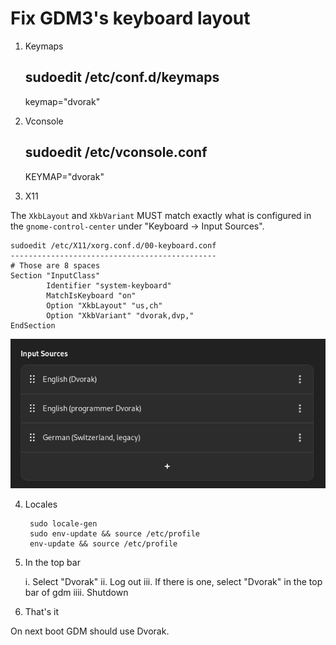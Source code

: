 # Fix GDM3's keyboard layout

1. Keymaps

	sudoedit /etc/conf.d/keymaps
	---------------------------- 
	keymap="dvorak"

2. Vconsole

	sudoedit /etc/vconsole.conf
	---------------------------
	KEYMAP="dvorak"

3. X11

The `XkbLayout` and `XkbVariant` MUST match exactly what is configured in the
`gnome-control-center` under "Keyboard -> Input Sources".

	sudoedit /etc/X11/xorg.conf.d/00-keyboard.conf
	----------------------------------------------
	# Those are 8 spaces
	Section "InputClass"
	        Identifier "system-keyboard"
	        MatchIsKeyboard "on"
	        Option "XkbLayout" "us,ch"
	        Option "XkbVariant" "dvorak,dvp,"
	EndSection

![Gnome Control Center showing my configured input sources](input_sources.png "Input Sources")

4. Locales

		sudo locale-gen
		sudo env-update && source /etc/profile
		env-update && source /etc/profile

5. In the top bar

	i. Select "Dvorak"
	ii. Log out
	iii. If there is one, select "Dvorak" in the top bar of gdm
	iiii. Shutdown

6. That's it

On next boot GDM should use Dvorak.
